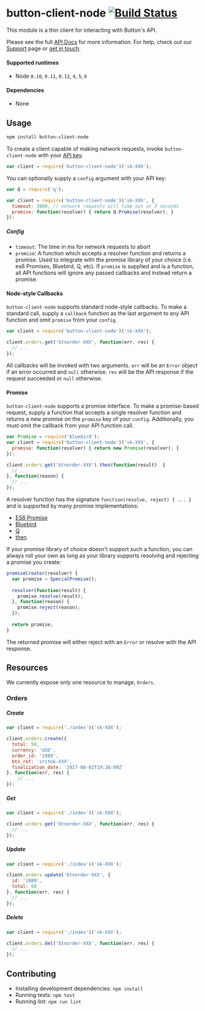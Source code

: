 # button-client-node [![Build Status](https://travis-ci.org/button/button-client-node.svg?branch=master)](https://travis-ci.com/button/button-client-node)

This module is a thin client for interacting with Button's API.

Please see the full [API Docs](https://www.usebutton.com/developers/api-reference) for more information.  For help, check out our [Support](https://www.usebutton.com/support) page or [get in touch](https://www.usebutton.com/contact). 

#### Supported runtimes

* Node `0.10`, `0.11`, `0.12`, `4`, `5`, `6`

#### Dependencies

*  None

## Usage

```bash
npm install button-client-node
```

To create a client capable of making network requests, invoke `button-client-node` with your [API key](https://app.usebutton.com/settings/organization). 

```javascript
var client = require('button-client-node')('sk-XXX');
```

You can optionally supply a `config` argument with your API key:

```javascript
var Q = require('q');

var client = require('button-client-node')('sk-XXX', {
  timeout: 3000, // network requests will time out at 3 seconds
  promise: function(resolver) { return Q.Promise(resolver); }
});
```

##### Config

* `timeout`: The time in ms for network requests to abort
* `promise`: A function which accepts a resolver function and returns a promise.  Used to integrate with the promise library of your choice (i.e. es6 Promises, Bluebird, Q, etc).  If `promise` is supplied and is a function, all API functions will ignore any passed callbacks and instead return a promise. 


#### Node-style Callbacks

`button-client-node` supports standard node-style callbacks.  To make a standard call, supply a `callback` function as the last argument to any API function and omit `promise` from your `config`. 

```javascript
var client = require('button-client-node')('sk-XXX');

client.orders.get('btnorder-XXX', function(err, res) {
  // ...
});
```

All callbacks will be invoked with two arguments.  `err` will be an `Error` object if an error occurred and `null` otherwise.  `res` will be the API response if the request succeeded or `null` otherwise.

#### Promise

`button-client-node` supports a promise interface.  To make a promise-based request, supply a function that accepts a single resolver function and returns a new promise on the `promise` key of your `config`. Additionally, you must omit the callback from your API function call. 

```javascript
var Promise = require('bluebird');
var client = require('button-client-node')('sk-XXX', {
  promise: function(resolver) { return new Promise(resolver); }
});

client.orders.get('btnorder-XXX').then(function(result)  {
  // ...
}, function(reason) {
  // ...
});
```

A resolver function has the signature `function(resolve, reject) { ... }` and is supported by many promise implementations:

* [ES6 Promise](https://developer.mozilla.org/en-US/docs/Web/JavaScript/Reference/Global_Objects/Promise)
* [Bluebird](http://bluebirdjs.com/docs/api/new-promise.html)
* [Q](https://github.com/kriskowal/q/wiki/API-Reference#qpromiseresolver)
* [then](https://github.com/then/promise#new-promiseresolver)

If your promise library of choice doesn't support such a function, you can always roll your own as long as your library supports resolving and rejecting a promise you create: 

```javascript
promiseCreator(resolver) {
  var promise = SpecialPromise();
  
  resolver(function(result) {
    promise.resolve(result);
  }, function(reason) {
    promise.reject(reason);
  });
  
  return promise;
}
```

The returned promise will either reject with an `Error` or resolve with the API response.

## Resources

We currently expose only one resource to manage, `Orders`. 

### Orders

##### Create

```javascript
var client = require('./index')('sk-XXX');

client.orders.create({
  total: 50,
  currency: 'USD',
  order_id: '1989',
  btn_ref: 'srctok-XXX',
  finalization_date: '2017-08-02T19:26:08Z'
}, function(err, res) {
    // ...
});
```

##### Get

```javascript
var client = require('./index')('sk-XXX');

client.orders.get('btnorder-XXX', function(err, res) {
  // ...
});
```
##### Update

```javascript
var client = require('./index')('sk-XXX');

client.orders.update('btnorder-XXX', {
  id: '1989',
  total: 60
}, function(err, res) {
  // ...
});
```

##### Delete

```javascript
var client = require('./index')('sk-XXX');

client.orders.del('btnorder-XXX', function(err, res) {
  // ...
});
```

## Contributing

* Installing development dependencies: `npm install`
* Running tests: `npm test`
* Running lint: `npm run lint`
